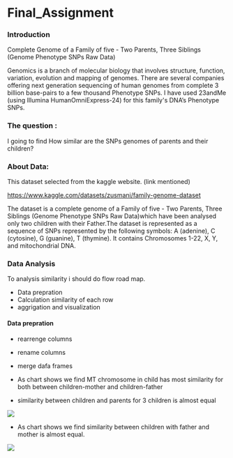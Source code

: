 # Final_Assignment

### Introduction
Complete Genome of a Family of five - Two Parents, Three Siblings (Genome Phenotype SNPs Raw Data)

Genomics is a branch of molecular biology that involves structure, function, variation, evolution and mapping of genomes. There are several companies offering next generation sequencing of human genomes from complete 3 billion base-pairs to a few thousand Phenotype SNPs. I have used 23andMe (using Illumina HumanOmniExpress-24) for this family's DNA’s Phenotype SNPs.

### The question :
I going to find How similar are the SNPs genomes of parents and their children?

### About Data:
This dataset selected from the kaggle website. (link mentioned)

https://www.kaggle.com/datasets/zusmani/family-genome-dataset

The dataset is a complete genome of a Family of five - Two Parents, Three Siblings (Genome Phenotype SNPs Raw Data)which have been analysed only two children with their Father.The dataset is represented as a sequence of SNPs represented by the following symbols: A (adenine), C (cytosine), G (guanine), T (thymine). It contains Chromosomes 1-22, X, Y, and mitochondrial DNA.


### Data Analysis
To analysis similarity i should do flow road map.
- Data prepration
- Calculation similarity of each row
- aggrigation and visualization

#### Data prepration
- rearrenge columns
- rename columns
- merge dafa frames

- As chart shows we find MT chromosome in child has most similarity for both between children-mother and children-father
- similarity between children and parents for 3 children is almost equal
<img src ="https://user-images.githubusercontent.com/126459883/234099697-2e994cb1-5b34-4fc4-954e-27a93f39c865.png"/>


- As chart shows we find similarity between children with father and mother is almost equal.
<img src ="https://user-images.githubusercontent.com/126459883/234099714-4a00823b-4fd4-4cd9-b5b4-206a79493e10.png"/>
